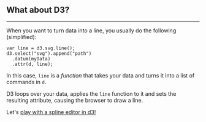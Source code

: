 ## What about D3?

***

When you want to turn data into a line, you usually do the following (simplified):

```
var line = d3.svg.line();
d3.select("svg").append("path")
  .datum(myData)
  .attr(d, line);
```

In this case, ```line``` is a _function_ that takes your data and turns it into a list of commands in ```d```.

D3 loops over your data, applies the ```line``` function to it and sets the resulting attribute, causing the browser to draw a line.

Let's [play with a spline editor in d3!](http://bl.ocks.org/mbostock/4342190)
